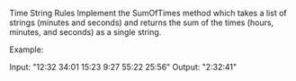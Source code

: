 Time String
Rules
Implement the SumOfTimes method which takes a list of strings (minutes and seconds) and returns the sum of the times (hours, minutes, and seconds) as a single string.

Example:

Input: "12:32 34:01 15:23 9:27 55:22 25:56"
Output: "2:32:41"